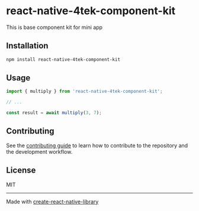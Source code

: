 # react-native-4tek-component-kit

This is base component kit for mini app

## Installation

```sh
npm install react-native-4tek-component-kit
```

## Usage

```js
import { multiply } from 'react-native-4tek-component-kit';

// ...

const result = await multiply(3, 7);
```

## Contributing

See the [contributing guide](CONTRIBUTING.md) to learn how to contribute to the repository and the development workflow.

## License

MIT

---

Made with [create-react-native-library](https://github.com/callstack/react-native-builder-bob)
